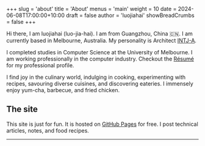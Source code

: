 +++
slug = 'about'
title = 'About'
menus = 'main'
weight = 10
date = 2024-06-08T17:00:00+10:00
draft = false
author = 'luojiahai'
showBreadCrumbs = false
+++

Hi there, I am luojiahai (luo-jia-hai). I am from Guangzhou, China 🇨🇳. I am currently based in Melbourne, Australia. My
personality is Architect [INTJ-A](https://www.16personalities.com/intj-personality/).

I completed studies in Computer Science at the University of Melbourne. I am working professionally in the computer
industry. Checkout the [Résumé](/resume) for my professional profile.

I find joy in the culinary world, indulging in cooking, experimenting with recipes, savouring diverse cuisines, and
discovering eateries. I immensely enjoy yum-cha, barbecue, and fried chicken.

## The site

This site is just for fun. It is hosted on [GitHub Pages](https://pages.github.com/) for free. I post technical
articles, notes, and food recipes.

---
